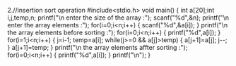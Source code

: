
2.//insertion sort operation
#include<stdio.h>
void main()
{
    int a[20];int i,j,temp,n;
    printf("\n enter the size of the array :");
    scanf("%d",&n);
    printf("\n enter the array elements :");
    for(i=0;i<n;i++)
    {
        scanf("%d",&a[i]);
    }
    printf("\n the array elements before sorting :");
      for(i=0;i<n;i++)
    {
        printf("%d",a[i]);
    }
  for(i=1;i<n;i++)
  {
      j=i-1;
      temp=a[i];
      while(j>=0 && a[j]>temp)
      {
          a[j+1]=a[j];
          j--;
      }
      a[j+1]=temp;
  }
    printf("\n the array elements affter sorting :");
        for(i=0;i<n;i++)
    {
        printf("%d",a[i]);
    }
    printf("\n");
}
